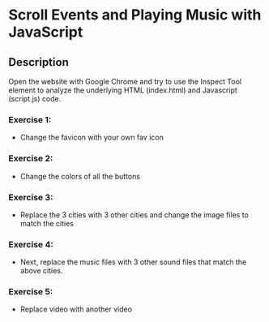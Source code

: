 # Scroll Events and Playing Music with JavaScript 

## Description
Open the website with Google Chrome and try to use the Inspect Tool element to analyze the underlying HTML (index.html) and Javascript (script.js) code.

### Exercise 1:
- Change the favicon with your own fav icon

### Exercise 2:
- Change the colors of all the buttons

### Exercise 3:
- Replace the 3 cities with 3 other cities and change the image files to match the cities

### Exercise 4:
- Next, replace the music files with 3 other sound files that match the above cities.

### Exercise 5:
- Replace video with another video
